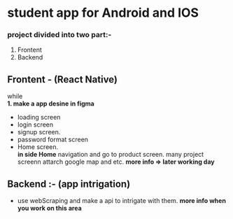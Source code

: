 # student app for Android and IOS

### project divided into two part:-

1. Frontent
2. Backend

## Frontent - (React Native)

while
<br>
**1. make a app desine in figma** <br>

- loading screen
- login screen
- signup screen.
- password format screen
- Home screen.<br>
  **in side Home**
  navigation and go to product screen.
  many project screenn
  attarch google map and etc.
  **more info => later working day**

## Backend :- (app intrigation)

- use webScraping and make a api to intrigate with them.
  **more info when you work on this area**
